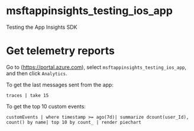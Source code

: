# msftappinsights_testing_ios_app
Testing the App Insights SDK

# Get telemetry reports

Go to (https://portal.azure.com), select ```msftappinsights_testing_ios_app```, and then click ```Analytics```.

To get the last messages sent from the app:
```script
traces | take 15
```

To get the top 10 custom events:
```script
customEvents | where timestamp >= ago(7d)| summarize dcount(user_Id), count() by name| top 10 by count_ | render piechart
```
